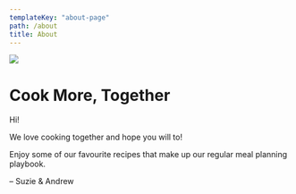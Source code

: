 ```yaml
---
templateKey: "about-page"
path: /about
title: About
---
```


![](/img/cook.adrw.xyz-light.svg)

# Cook More, Together

Hi!

We love cooking together and hope you will to!

Enjoy some of our favourite recipes that make up our regular meal planning playbook.

– Suzie & Andrew
